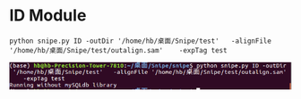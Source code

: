 # ID Module
```
python snipe.py ID -outDir '/home/hb/桌面/Snipe/test'   -alignFile '/home/hb/桌面/Snipe/test/outalign.sam'    -expTag test
```
![Image text](images/id.png)
